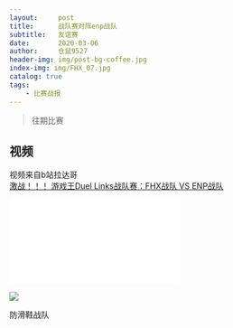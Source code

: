 ```yaml
---
layout:     post
title:      战队赛对阵enp战队
subtitle:   友谊赛
date:       2020-03-06
author:     仓鼠9527
header-img: img/post-bg-coffee.jpg
index-img: img/FHX_07.jpg
catalog: true
tags:
    - 比赛战报
---
```

>往期比赛

## 视频

视频来自b站拉达哥
<br>
[激战！！！ 游戏王Duel Links战队赛：FHX战队 VS ENP战队](https://www.bilibili.com/video/av83796800)
<br>
<iframe src="//player.bilibili.com/player.html?aid=94067211&cid=160595741&page=1" scrolling="no" border="0" frameborder="no" framespacing="0" allowfullscreen="true"> </iframe>







![](https://ftp.bmp.ovh/imgs/2020/02/cf68a58bd43dd722.png)



防滑鞋战队
